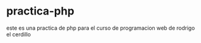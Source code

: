 # practica-php
este es una practica de php para el curso de programacion web de rodrigo el cerdillo 
